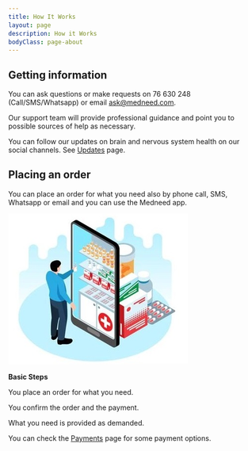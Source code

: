 ```yaml
---
title: How It Works
layout: page
description: How it Works
bodyClass: page-about
---
```


## Getting information

You can ask questions or make requests on 76 630 248 (Call/SMS/Whatsapp) or email ask@medneed.com.

Our support team will provide professional guidance and point you to possible sources of help as necessary. 

You can follow our updates on brain and nervous system health on our social channels. See <a href="/services/updates" >Updates</a> page.

## Placing an order

You can place an order for what you need also by phone call, SMS, Whatsapp or email and you can use the Medneed app.

![Order on Medneed](/images/illustrations/med-online.jpg)

**Basic Steps**

You place an order for what you need.

You confirm the order and the payment.

What you need is provided as demanded.

You can check the <a href="/services/payments" >Payments</a> page for some payment options.